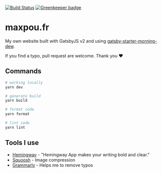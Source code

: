 [![Build Status](https://travis-ci.org/maxpou/maxpou.fr.svg?branch=master)](https://travis-ci.org/maxpou/maxpou.fr) [![Greenkeeper badge](https://badges.greenkeeper.io/maxpou/maxpou.fr.svg)](https://greenkeeper.io/)

# maxpou.fr

My own website built with GatsbyJS v2 and using [gatsby-starter-morning-dew](https://github.com/maxpou/gatsby-starter-morning-dew).

If you find a typo, pull request are welcome. Thank you ♥

## Commands

```sh
# working locally
yarn dev

# generate build
yarn build

# format code
yarn format

# lint code
yarn lint
```

## Tools I use

* [Hemingway](http://www.hemingwayapp.com) - "Hemingway App makes your writing bold and clear."
* [Squoosh](https://squoosh.app) - Image compression
* [Grammarly](https://app.grammarly.com/) - Helps me to remove typos
